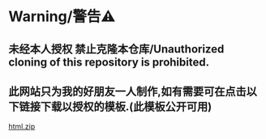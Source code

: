 # Warning/警告⚠

## 未经本人授权 禁止克隆本仓库/Unauthorized cloning of this repository is prohibited.
 
## 此网站只为我的好朋友一人制作,如有需要可在点击以下链接下载以授权的模板.(此模板公开可用)
 [html.zip](https://github.com/user-attachments/files/16538179/html.zip)
